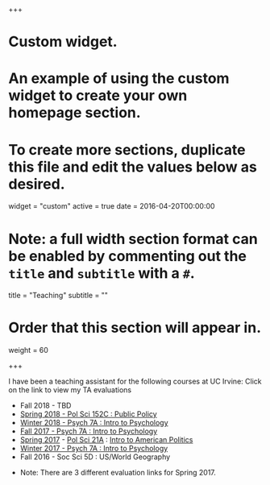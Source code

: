 +++
# Custom widget.
# An example of using the custom widget to create your own homepage section.
# To create more sections, duplicate this file and edit the values below as desired.
widget = "custom"
active = true
date = 2016-04-20T00:00:00

# Note: a full width section format can be enabled by commenting out the `title` and `subtitle` with a `#`.
title = "Teaching"
subtitle = ""

# Order that this section will appear in.
weight = 60

+++

I have been a  teaching assistant for the following courses at UC Irvine:
Click on the link to view my TA evaluations

- Fall 2018	- TBD
- [Spring 2018	- Pol Sci 152C	: Public Policy](https://github.com/bryanfitzgerald/ebryanfitzgerald/blob/master/TA%20Evals/Spr_2018.pdf)
- [Winter 2018	- Psych 7A	: Intro to Psychology](https://github.com/bryanfitzgerald/ebryanfitzgerald/blob/master/TA%20Evals/Wnt_2018.pdf)
- [Fall 2017	- Psych 7A	: Intro to Psychology](https://github.com/bryanfitzgerald/ebryanfitzgerald/blob/master/TA%20Evals/Fall_2017.pdf)
- [Spring 2017](https://github.com/bryanfitzgerald/ebryanfitzgerald/blob/master/TA%20Evals/Spr_2017_1.pdf)	- [Pol Sci 21A](https://github.com/bryanfitzgerald/ebryanfitzgerald/blob/master/TA%20Evals/Spr_2017_2.pdf)	: [Intro to American Politics](https://github.com/bryanfitzgerald/ebryanfitzgerald/blob/master/TA%20Evals/Spr_2017_3.pdf)
- [Winter 2017	- Psych 7A	: Intro to Psychology](https://github.com/bryanfitzgerald/ebryanfitzgerald/blob/master/TA%20Evals/Wnt_2017.pdf)
- Fall 2016	- Soc Sci 5D	: US/World Geography

* Note: There are 3 different evaluation links for Spring 2017.